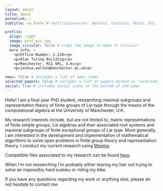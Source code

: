 ```yaml
---
layout: about
title: about
permalink: /
subtitle: <a href='#'>Affiliations</a>. Address. Contacts. Motto. Etc.

profile:
  align: right
  image: prof_pic.jpg
  image_circular: false # crops the image to make it circular
  more_info: >
    <p>Office Number: 2.210</p>
    <p>Alan Turing Building</p>
    <p>Manchester, M13 9PL, U.K</p>
    <p>joshua.walton@manchester.ac.uk<p>

news: false # includes a list of news items
selected_papers: false # includes a list of papers marked as "selected={true}"
social: true # includes social icons at the bottom of the page
---
```


Hello! I am a final year PhD student, researching maximal subgroups and representation theory of finite groups of Lie type through the means of the computational algebra at the University of Manchester, U.K. 

My research interests include, but are not limited to, matrix representations of finite simple groups, Lie algebras and their associated root systems and maximal subgroups of finite exceptional groups of Lie type. More generally, I am interested in the development and implementation of mathematical algprithms to solve open problems in finite group theory and representation theory. I conduct my current research using <a href='https://magma.maths.usyd.edu.au/magma/'>Magma</a>.

Compatible files associated to my research can be found <a href='https://joshjwalton.github.io/projects/'>here</a>.

When I'm not researching I'm probably either tearing my hair out trying to solve an impossibly hard sudoku or riding my bike.

If you have any questions regarding my work or anything else, please do not hesitate to contact me.






